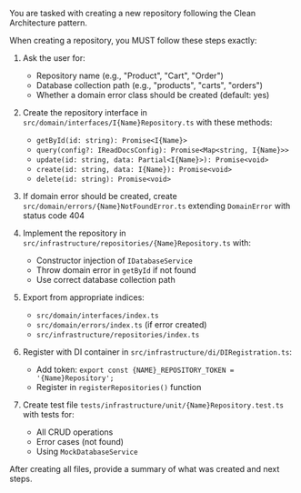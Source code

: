 You are tasked with creating a new repository following the Clean Architecture pattern.

When creating a repository, you MUST follow these steps exactly:

1. Ask the user for:
   - Repository name (e.g., "Product", "Cart", "Order")
   - Database collection path (e.g., "products", "carts", "orders")
   - Whether a domain error class should be created (default: yes)

2. Create the repository interface in `src/domain/interfaces/I{Name}Repository.ts` with these methods:
   - `getById(id: string): Promise<I{Name}>`
   - `query(config?: IReadDocsConfig): Promise<Map<string, I{Name}>>`
   - `update(id: string, data: Partial<I{Name}>): Promise<void>`
   - `create(id: string, data: I{Name}): Promise<void>`
   - `delete(id: string): Promise<void>`

3. If domain error should be created, create `src/domain/errors/{Name}NotFoundError.ts` extending `DomainError` with status code 404

4. Implement the repository in `src/infrastructure/repositories/{Name}Repository.ts` with:
   - Constructor injection of `IDatabaseService`
   - Throw domain error in `getById` if not found
   - Use correct database collection path

5. Export from appropriate indices:
   - `src/domain/interfaces/index.ts`
   - `src/domain/errors/index.ts` (if error created)
   - `src/infrastructure/repositories/index.ts`

6. Register with DI container in `src/infrastructure/di/DIRegistration.ts`:
   - Add token: `export const {NAME}_REPOSITORY_TOKEN = '{Name}Repository';`
   - Register in `registerRepositories()` function

7. Create test file `tests/infrastructure/unit/{Name}Repository.test.ts` with tests for:
   - All CRUD operations
   - Error cases (not found)
   - Using `MockDatabaseService`

After creating all files, provide a summary of what was created and next steps.
